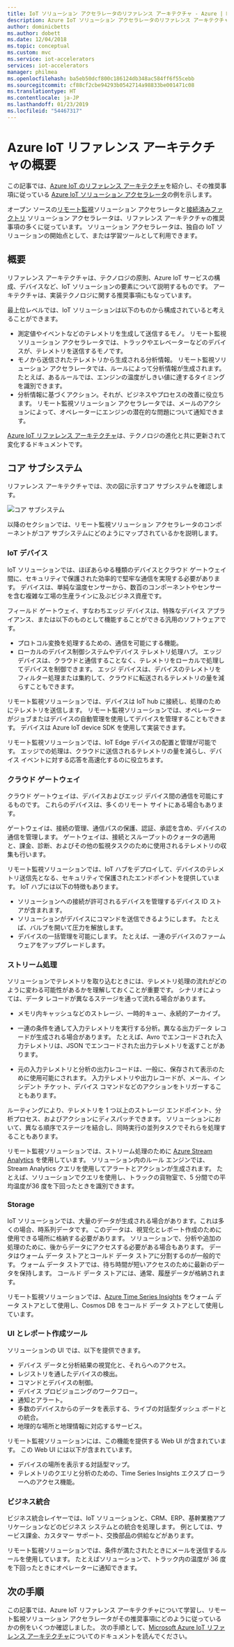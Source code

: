 ```yaml
---
title: IoT ソリューション アクセラレータのリファレンス アーキテクチャ - Azure | Microsoft Docs
description: Azure IoT ソリューション アクセラレータのリファレンス アーキテクチャについて説明します。 既存のソリューション アクセラレータは、このリファレンス アーキテクチャを活用しています。 独自にカスタム IoT ソリューションを構築するときにもリファレンス アーキテクチャを使用できます。
author: dominicbetts
ms.author: dobett
ms.date: 12/04/2018
ms.topic: conceptual
ms.custom: mvc
ms.service: iot-accelerators
services: iot-accelerators
manager: philmea
ms.openlocfilehash: ba5eb50dcf800c186124db348ac584ff6f55cebb
ms.sourcegitcommit: cf88cf2cbe94293b0542714a98833be001471c08
ms.translationtype: HT
ms.contentlocale: ja-JP
ms.lasthandoff: 01/23/2019
ms.locfileid: "54467317"
---
```

# <a name="introduction-to-the-azure-iot-reference-architecture"></a>Azure IoT リファレンス アーキテクチャの概要

この記事では、[Azure IoT のリファレンス アーキテクチャ](https://aka.ms/iotrefarchitecture)を紹介し、その推奨事項に従っている [Azure IoT ソリューション アクセラレータ](about-iot-accelerators.md)の例を示します。

オープン ソースの[リモート監視](iot-accelerators-remote-monitoring-sample-walkthrough.md)ソリューション アクセラレータと[接続済みファクトリ](iot-accelerators-connected-factory-sample-walkthrough.md) ソリューション アクセラレータは、リファレンス アーキテクチャの推奨事項の多くに従っています。 ソリューション アクセラレータは、独自の IoT ソリューションの開始点として、または学習ツールとして利用できます。

## <a name="overview"></a>概要

リファレンス アーキテクチャは、テクノロジの原則、Azure IoT サービスの構成、デバイスなど、IoT ソリューションの要素について説明するものです。 アーキテクチャは、実装テクノロジに関する推奨事項にもなっています。

最上位レベルでは、IoT ソリューションは以下のものから構成されていると考えることができます。

* 測定値やイベントなどのテレメトリを生成して送信するモノ。 リモート監視ソリューション アクセラレータでは、トラックやエレベーターなどのデバイスが、テレメトリを送信するモノです。
* モノから送信されたテレメトリから生成される分析情報。 リモート監視ソリューション アクセラレータでは、ルールによって分析情報が生成されます。 たとえば、あるルールでは、エンジンの温度がしきい値に達するタイミングを識別できます。
* 分析情報に基づくアクション。それが、ビジネスやプロセスの改善に役立ちます。 リモート監視ソリューション アクセラレータでは、メールのアクションによって、オペレーターにエンジンの潜在的な問題について通知できます。

[Azure IoT リファレンス アーキテクチャ](https://aka.ms/iotrefarchitecture)は、テクノロジの進化と共に更新されて変化するドキュメントです。

## <a name="core-subsystems"></a>コア サブシステム

リファレンス アーキテクチャでは、次の図に示すコア サブシステムを確認します。

![コア サブシステム](media/iot-accelerators-architecture-overview/CoreSubsystems.png)

以降のセクションでは、リモート監視ソリューション アクセラレータのコンポーネントがコア サブシステムにどのようにマップされているかを説明します。

### <a name="iot-devices"></a>IoT デバイス

IoT ソリューションでは、ほぼあらゆる種類のデバイスとクラウド ゲートウェイ間に、セキュリティで保護された効率的で堅牢な通信を実現する必要があります。 デバイスは、単純な温度センサーから、数百のコンポーネントやセンサーを含む複雑な工場の生産ラインに及ぶビジネス資産です。

フィールド ゲートウェイ、すなわちエッジ デバイスは、特殊なデバイス アプライアンス、または以下のものとして機能することができる汎用のソフトウェアです。

* プロトコル変換を処理するための、通信を可能にする機能。
* ローカルのデバイス制御システムやデバイス テレメトリ処理ハブ。 エッジ デバイスは、クラウドと通信することなく、テレメトリをローカルで処理してデバイスを制御できます。 エッジ デバイスは、デバイスのテレメトリをフィルター処理または集約して、クラウドに転送されるテレメトリの量を減らすこともできます。

リモート監視ソリューションでは、デバイスは IoT hub に接続し、処理のためにテレメトリを送信します。 リモート監視ソリューションでは、オペレーターがジョブまたはデバイスの自動管理を使用してデバイスを管理することもできます。 デバイスは Azure IoT device SDK を使用して実装できます。

リモート監視ソリューションでは、IoT Edge デバイスの配置と管理が可能です。 エッジでの処理は、クラウドに送信されるテレメトリの量を減らし、デバイス イベントに対する応答を高速化するのに役立ちます。

### <a name="cloud-gateway"></a>クラウド ゲートウェイ

クラウド ゲートウェイは、デバイスおよびエッジ デバイス間の通信を可能にするものです。 これらのデバイスは、多くのリモート サイトにある場合もあります。

ゲートウェイは、接続の管理、通信パスの保護、認証、承認を含め、デバイスの通信を管理します。 ゲートウェイは、接続とスループットのクォータの適用と、課金、診断、およびその他の監視タスクのために使用されるテレメトリの収集も行います。

リモート監視ソリューションでは、IoT ハブをデプロイして、デバイスのテレメトリ送信先となる、セキュリティで保護されたエンドポイントを提供しています。 IoT ハブには以下の特徴もあります。

* ソリューションへの接続が許可されるデバイスを管理するデバイス ID ストアが含まれます。
* ソリューションがデバイスにコマンドを送信できるようにします。 たとえば、バルブを開いて圧力を解放します。
* デバイスの一括管理を可能にします。 たとえば、一連のデバイスのファームウェアをアップグレードします。

### <a name="stream-processing"></a>ストリーム処理

ソリューションでテレメトリを取り込むときには、テレメトリ処理の流れがどのように変わる可能性があるかを理解しておくことが重要です。 シナリオによっては、データ レコードが異なるステージを通って流れる場合があります。

* メモリ内キャッシュなどのストレージ、一時的キュー、永続的アーカイブ。

* 一連の条件を通して入力テレメトリを実行する分析。異なる出力データ レコードが生成される場合があります。 たとえば、Avro でエンコードされた入力テレメトリは、JSON でエンコードされた出力テレメトリを返すことがあります。

* 元の入力テレメトリと分析の出力レコードは、一般に、保存されて表示のために使用可能にされます。 入力テレメトリや出力レコードが、メール、インシデント チケット、デバイス コマンドなどのアクションをトリガーすることもあります。

ルーティングにより、テレメトリを 1 つ以上のストレージ エンドポイント、分析プロセス、およびアクションにディスパッチできます。 ソリューションにおいて、異なる順序でステージを結合し、同時実行の並列タスクでそれらを処理することもあります。

リモート監視ソリューションでは、ストリーム処理のために [Azure Stream Analytics](/azure/stream-analytics/) を使用しています。 ソリューション内のルール エンジンでは、Stream Analytics クエリを使用してアラートとアクションが生成されます。 たとえば、ソリューションでクエリを使用し、トラックの貨物室で、5 分間での平均温度が36 度を下回ったときを識別できます。

### <a name="storage"></a>Storage

IoT ソリューションでは、大量のデータが生成される場合があります。これは多くの場合、時系列データです。 このデータは、視覚化とレポート作成のために使用できる場所に格納する必要があります。 ソリューションで、分析や追加の処理のために、後からデータにアクセスする必要がある場合もあります。 データはウォーム データ ストアとコールド データ ストアに分割するのが一般的です。 ウォーム データ ストアでは、待ち時間が短いアクセスのために最新のデータを保持します。 コールド データ ストアには、通常、履歴データが格納されます。

リモート監視ソリューションでは、[Azure Time Series Insights](/azure/time-series-insights/) をウォーム データ ストアとして使用し、Cosmos DB をコールド データ ストアとして使用しています。

### <a name="ui-and-reporting-tools"></a>UI とレポート作成ツール

ソリューションの UI では、以下を提供できます。

* デバイス データと分析結果の視覚化と、それらへのアクセス。
* レジストリを通したデバイスの検出。
* コマンドとデバイスの制御。
* デバイス プロビジョニングのワークフロー。
* 通知とアラート。
* 多数のデバイスからのデータを表示する、ライブの対話型ダッシュ ボードとの統合。  
* 地理的な場所と地理情報に対応するサービス。

リモート監視ソリューションには、この機能を提供する Web UI が含まれています。 この Web UI には以下が含まれています。

* デバイスの場所を表示する対話型マップ。
* テレメトリのクエリと分析のための、Time Series Insights エクスプ ローラーへのアクセス機能。

### <a name="business-integration"></a>ビジネス統合

ビジネス統合レイヤーでは、IoT ソリューションと、CRM、ERP、基幹業務アプリケーションなどのビジネス システムとの統合を処理します。 例としては、サービス課金、カスタマー サポート、交換部品の供給などがあります。

リモート監視ソリューションでは、条件が満たされたときにメールを送信するルールを使用しています。 たとえばソリューションで、トラック内の温度が 36 度を下回ったときにオペレーターに通知できます。

## <a name="next-steps"></a>次の手順

この記事では、Azure IoT リファレンス アーキテクチャについて学習し、リモート監視ソリューション アクセラレータがその推奨事項にどのように従っているかの例をいくつか確認しました。 次の手順として、[Microsoft Azure IoT リファレンス アーキテクチャ](https://aka.ms/iotrefarchitecture)についてのドキュメントを読んでください。